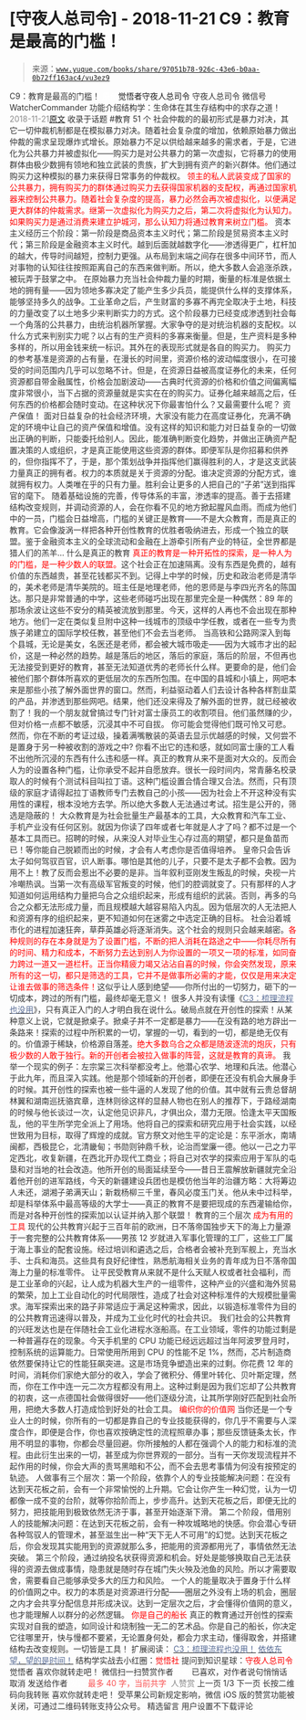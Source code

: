 # [守夜人总司令] - 2018-11-21 C9：教育是最高的门槛！

> 来源：[`www.yuque.com/books/share/97051b78-926c-43e6-b0aa-0b72ff163ac4/vu3ez9`](https://www.yuque.com/books/share/97051b78-926c-43e6-b0aa-0b72ff163ac4/vu3ez9)

<ne-p id="520f42f3293818f927861ebbd5b15da4_p_0" data-lake-id="520f42f3293818f927861ebbd5b15da4_p_0"><ne-text id="ubfcae65f" style="color: rgb(51, 51, 51);">C9：教育是最高的门槛！</ne-text></ne-p> <ne-p id="0f411e46d5ccd11942f36e2c64e12e84" data-lake-id="0f411e46d5ccd11942f36e2c64e12e84"><ne-text id="ufdecbafc" ne-fontsize="12" style="color: rgb(255, 255, 255);">原创</ne-text><ne-text id="u768f82e7" ne-fontsize="14">觉悟者</ne-text><ne-text id="u0fa2f66f" ne-fontsize="14">守夜人总司令</ne-text></ne-p> <ne-p id="a9d81fb3d857cd2a86dbb766b385fa3f" data-lake-id="a9d81fb3d857cd2a86dbb766b385fa3f"><ne-text id="u165a86ca" ne-fontsize="14" ne-bold="true" style="color: rgb(51, 51, 51);">守夜人总司令</ne-text></ne-p> <ne-p id="a3ea4415303539344afa7a8bb45566fd" data-lake-id="a3ea4415303539344afa7a8bb45566fd"><ne-text id="u9a599061" ne-fontsize="14" style="color: rgb(51, 51, 51);">微信号</ne-text><ne-text id="u3b4b6f22" ne-fontsize="14" style="color: rgb(51, 51, 51);">WatcherCommander</ne-text></ne-p> <ne-p id="c8ce96ccfffd61dc8a178c1578b504b7" data-lake-id="c8ce96ccfffd61dc8a178c1578b504b7"><ne-text id="uf7df706c" ne-fontsize="14" style="color: rgb(51, 51, 51);">功能介绍</ne-text><ne-text id="u5c356fe4" ne-fontsize="14" style="color: rgb(51, 51, 51);">结构学：生命体在其生存结构中的求存之道！</ne-text></ne-p> <ne-p id="0138e02c786143d3feef6e6e3683ef2c" data-lake-id="0138e02c786143d3feef6e6e3683ef2c"><ne-text id="u78e60443" style="color: rgb(140, 140, 140);">2018-11-21</ne-text>[<ne-text id="u50dcc78f" ne-fontsize="14">原文</ne-text>](https://mp.weixin.qq.com/s?__biz=MzAxNDk1NjI2Mw==&mid=2247484066&idx=1&sn=e394d22ec0f989b141fd07650d135f0d&chksm=9b8a212aacfda83c7391343fb6def9c792717291512ef0f31934f472d9ad68416579489f571f&scene=27#wechat_redirect&cpage=453)</ne-p> <ne-p id="1ba54cccaf74b6ac663035aa53f35b96" data-lake-id="1ba54cccaf74b6ac663035aa53f35b96"><ne-text id="u4a486d18" style="color: rgb(51, 51, 51);">收录于话题</ne-text></ne-p> <ne-p id="8ffce32030fdc20c98cd6912191a15d8" data-lake-id="8ffce32030fdc20c98cd6912191a15d8"><ne-text id="u61a37e33" style="color: rgb(51, 51, 51);">#教育</ne-text></ne-p> <ne-p id="4f057ac12149a4cfc83f937f93a40646" data-lake-id="4f057ac12149a4cfc83f937f93a40646"><ne-text id="ue4f45c5d" style="color: rgb(51, 51, 51);">51 个</ne-text></ne-p> <ne-p id="24838a5889871f894a503c23c71a4afb" data-lake-id="24838a5889871f894a503c23c71a4afb"><ne-text id="u1c87b18d" ne-bold="true" style="color: rgb(51, 51, 51);">社会仲裁的的最初形式是暴力对决，其它一切仲裁机制都是在模拟暴力对决。</ne-text><ne-text id="u517e61ba" style="color: rgb(51, 51, 51);">随着社会复杂度的增加，依赖原始暴力做出仲裁的需求呈现爆炸式增长。原始暴力不足以供给越来越多的需求者，于是，它进化为公共暴力并被虚拟化——购买力是对公共暴力的第一次虚拟，它将暴力的使用群体由极少数拥有领地和独立武装的贵族，扩大到拥有资产的新兴群体。他们通过购买力这种模拟的暴力来获得日常事务的仲裁权。</ne-text></ne-p> <ne-p id="03f6279ee84163660dbd052541818ad5" data-lake-id="03f6279ee84163660dbd052541818ad5"><ne-text id="ua367c7cd" style="color: rgb(255, 0, 0);">领主的私人武装变成了国家的公共暴力，拥有购买力的群体通过购买力去获得国家机器的支配权，再通过国家机器来控制公共暴力。随着社会复杂度的提高，暴力必然会再次被虚拟化，以便满足更大群体的仲裁需求。继第一次虚拟化为购买力之后，第二次将虚拟化为认知力。如果购买力是通过消费来建立护城河，那么认知力将通过教育来树立门槛。</ne-text></ne-p> <ne-p id="5e22be893c5ed340fa8e7478178e7a75" data-lake-id="5e22be893c5ed340fa8e7478178e7a75"><ne-text id="ub942f8e7" ne-bold="true" style="color: rgb(51, 51, 51);">资本主义经历三个阶段：第一阶段是商品资本主义时代；第二阶段是贸易资本主义时代；第三阶段是金融资本主义时代。</ne-text><ne-text id="u75928135" style="color: rgb(51, 51, 51);">越到后面就越数字化——渗透得更广，杠杆加的越大，传导时间越短，控制力更强。从布局到末端之间存在很多中间环节，而人对事物的认知往往按照距离自己的东西来做判断。所以，绝大多数人会追涨杀跌，被玩弄于鼓掌之中。</ne-text></ne-p> <ne-p id="dfbafda8a5771eea800ed21b08b7b224" data-lake-id="dfbafda8a5771eea800ed21b08b7b224"><ne-text id="u5bb0398e" style="color: rgb(51, 51, 51);">在原始暴力充当社会仲裁力量的时期，衡量的标准是依据土地的拥有量——因为领地多寡决定了能产生多少兵员，能提供什么样的支撑体系，能够坚持多久的战争。工业革命之后，产生财富的多寡不再完全取决于土地，科技的力量改变了以土地多少来判断实力的方式。这个阶段暴力已经变成渗透到社会每一个角落的公共暴力，由统治机器所掌握。大家争夺的是对统治机器的支配权。以什么方式来判别实力呢？以占有的生产资料的多寡来衡量。但是，生产资料是多种多样的，所以用金钱来统一标识。其外在的表现形式就是各自的购买力。</ne-text></ne-p> <ne-p id="0f05aba199bd01969cf52b709f7765ab" data-lake-id="0f05aba199bd01969cf52b709f7765ab"><ne-text id="u33c063c5" style="color: rgb(51, 51, 51);">购买力的参考基准是资源的占有量，在漫长的时间里，资源价格的波动幅度很小，在可接受的时间范围内几乎可以忽略不计。但是，在资源日益被高度证券化的未来，任何资源都自带金融属性，价格会加剧波动——古典时代资源的价格和价值之间偏离幅度非常很小，当下占据的资源量就是实实在在的购买力。证券化越来越高之后，任何东西的价格都会随时变动。在这种状况下你最害怕什么？又最需要什么呢？</ne-text></ne-p> <ne-p id="785b79904cf523a77d68689a16ba9eb1" data-lake-id="785b79904cf523a77d68689a16ba9eb1"><ne-text id="u93eb22b3" ne-bold="true" style="color: rgb(51, 51, 51);">资产保值！</ne-text></ne-p> <ne-p id="58c5cb9ec7047ad118ce2f0eb50aa8c9" data-lake-id="58c5cb9ec7047ad118ce2f0eb50aa8c9"><ne-text id="uea9ba6e6" style="color: rgb(51, 51, 51);">面对日益复杂的社会经济环境，大家没有能力在高度证券化，充满不确定的环境中让自己的资产保值和增值。没有这样的知识和能力对日益复杂的一切做出正确的判断，只能委托给别人。因此，能准确判断变化趋势，并做出正确资产配置决策的人或组织，才是真正能使用这些资源的群体。即便军队是你招募和供养的，但你指挥不了，于是，那个策划战争并指挥他们赢得胜利的人，才是这支武装力量真正的拥有者。权力的本质就是关于资源的分配。谁决定资源的分配方式，谁就拥有权力。人类唯在乎的只有力量。胜利会让更多的人把自己的“子弟”送到指挥官的麾下。</ne-text></ne-p> <ne-p id="987a8cb3f62abbc01b52cdf1056bf369" data-lake-id="987a8cb3f62abbc01b52cdf1056bf369"><ne-text id="u253acc2a" style="color: rgb(51, 51, 51);">随着基础设施的完善，传导体系的丰富，渗透率的提高。善于去搭建结构改变规则，并调动资源的人，会在你看不见的地方掀起腥风血雨。而成为他们中的一员，门槛会日益增高，门槛的关键正是教育——不是大众教育，而是真正的教育。它会像漩涡一样把各种开创性教育的优胜者吸纳进去，形成一个独立的联盟。鉴于金融资本主义的全球流动和金融在上游牵引所有产业的特征，全世界都是猎人们的羔羊…</ne-text></ne-p> <ne-p id="c727516d5919cc9887bcde2e1a1cfd16" data-lake-id="c727516d5919cc9887bcde2e1a1cfd16"><ne-text id="u89382f93" ne-fontsize="19" ne-bold="true" style="color: rgb(51, 51, 51);">什么是真正的教育</ne-text></ne-p> <ne-p id="4acddb4f77f1834553924cb74218a843" data-lake-id="4acddb4f77f1834553924cb74218a843"><ne-text id="u16b005a4" style="color: rgb(255, 0, 0);">真正的教育是一种开拓性的探索，是一种人为的门槛，是一种少数人的联盟。</ne-text><ne-text id="u78e19537" style="color: rgb(51, 51, 51);">这个社会正在加速隔离。没有东西是免费的，越有价值的东西越贵，甚至花钱都买不到。记得上中学的时候，历史和政治老师是清华的，美术老师是清华美院的。班主任是地理老师，他的恩师是与李四光齐名的陈国达。那只是非常普通的中学，这些老师碰巧出现在那里完全是一种偶然：89 年的那场余波让这些不安分的精英被流放到那里。今天，这样的人再也不会出现在那种地方。他们一定在类似复旦附中这种一线城市的顶级中学任教，或者在一些专为贵族子弟建立的国际学校任教，甚至他们不会去当老师。</ne-text></ne-p> <ne-p id="7648670bd68258675e559a481f7b55df" data-lake-id="7648670bd68258675e559a481f7b55df"><ne-text id="u2c8a8d26" style="color: rgb(51, 51, 51);">当高铁和公路网深入到每个县城，无论是美女，名医还是老师，都会被大城市吸走——因为大城市才出的起价，这是一种必然的趋势。越是落后的地区，落后的家庭，落后的阶层，不但再也无法接受到更好的教育，甚至无法知道优秀的老师长什么样。更要命的是，他们会被他们那个群体所喜欢的更低层次的东西所包围。在中国的县城和小镇上，网吧本来是那些小孩了解外面世界的窗口。然而，利益驱动着人们去设计各种各样割韭菜的产品，并渗透到那些网吧。结果，他们还没来得及了解外面的世界，就已经被收割了！我的一个朋友就曾搞过专门针对富士康员工的收割项目。他们虽然赚的少，但对价格一点都不敏感，沉浸其中不可自拔。</ne-text></ne-p> <ne-p id="985bac2de859f0137ea59bd9c7f6a158" data-lake-id="985bac2de859f0137ea59bd9c7f6a158"><ne-text id="u5ae11570" style="color: rgb(51, 51, 51);">你可能会觉得他们既可怜又可悲。然而，你在不断的考证过级，操着满嘴散装的英语去显示优越感的时候，又何尝不是置身于另一种被收割的游戏之中? 你看不出它的违和感，就如同富士康的工人看不出他所沉浸的东西有什么违和感一样。真正的教育从来不是面对大众的。反而会人为的设置各种门槛，让你承受不起并自愿放弃。很长一段时间内，常青藤名校录取人的时候有个测试科目叫拉丁语。这种门槛设置合情合理又合法。然而，只有顶级的家庭才请得起拉丁语教师专门去教自己的小孩——因为社会上不开这种没有实用性的课程，根本没地方去学。所以绝大多数人无法通过考试。招生是公开的，筛选是隐蔽的！</ne-text></ne-p> <ne-p id="85a24663f9aea2abb796846b56dfbc8f" data-lake-id="85a24663f9aea2abb796846b56dfbc8f"><ne-text id="ue4618fef" style="color: rgb(51, 51, 51);">大众教育是为社会批量生产最基本的工具，大众教育和汽车工业、手机产业没有任何区别。就因为你读了四年或者七年就是人才了吗？都不过是一个基本工具而已。招聘的时候，从来没人对毕业生心存过高的期望，都只是鱼苗而已！等你能自己脱颖而出的时候，才会有人考虑你是否值得培养。</ne-text></ne-p> <ne-p id="f61c2f98bfb40f4cd5ebe85577900da7" data-lake-id="f61c2f98bfb40f4cd5ebe85577900da7"><ne-text id="u1de0215a" style="color: rgb(51, 51, 51);">皇帝只会告诉太子如何驾驭百官，识人断事。哪怕是其他的儿子，只要不是太子都不会教。因为用不上！教了反而会惹出不必要的是非。当年叙利亚刚发生叛乱的时候，央视一片冷嘲热讽。当第一次有高级军官叛变的时候，他们的腔调就变了。只有那样的人才知道如何运用结构力量把乌合之众组织起来，形成有组织的武装。否则，再多的乌合之众都无法形成力量，而且规模越大越容易陷入内乱。因为低层次的人无法把人和资源有序的组织起来，更不知道如何在迷雾之中选定正确的目标。</ne-text></ne-p> <ne-p id="d5e986a14f221d0c502a433f16e8ac42" data-lake-id="d5e986a14f221d0c502a433f16e8ac42"><ne-text id="u3a5aca70" style="color: rgb(51, 51, 51);">社会沿着城市化的进程加速狂奔，草莽英雄必将逐渐消失。这个社会的规则只会越来越密。</ne-text><ne-text id="uca682d4b" style="color: rgb(255, 0, 0);">各种规则的存在本身就是为了设置门槛，不断的把人消耗在路途之中——你耗尽所有的时间、精力和成本，不断努力去达到别人为你设置的一项又一项的标准，如同奋力跨过一道又一道栏杆。正当你精疲力竭又沾沾自喜的时候，你会突然发现，原来所有的这一切，都只是筛选的工具，它并不是做事所必需的才能，仅仅是用来决定让谁去做事的筛选条件！</ne-text><ne-text id="u37cf5baa" style="color: rgb(51, 51, 51);">这似乎让人感到绝望——你所付出的一切努力，砸下的一切成本，跨过的所有门槛，最终却毫无意义！</ne-text></ne-p> <ne-p id="247aa2d4a1887a2e55f58b9e0b8d4397" data-lake-id="247aa2d4a1887a2e55f58b9e0b8d4397"><ne-text id="u3412d4a2" style="color: rgb(51, 51, 51);">很多人并没有读懂《</ne-text>[<ne-text id="u4519d5ac" style="color: rgb(87, 107, 149);">C3：梳理流程也没用</ne-text>](http://mp.weixin.qq.com/s?__biz=MzAxNDk1NjI2Mw==&mid=2247483989&idx=1&sn=ee70dacfd980f041379d91ae947ece44&chksm=9b8a21ddacfda8cb28bf62d6f53531e8a8ebce2de96396e50ec7e7e144fffe502ec6faee3415&scene=21#wechat_redirect)<ne-text id="uf0e62d16" style="color: rgb(51, 51, 51);">》，只有真正入门的人才明白我在说什么。</ne-text><ne-text id="u7cc89208" ne-bold="true" style="color: rgb(51, 51, 51);">破局点就在开创性的探索！</ne-text><ne-text id="u778c884c" style="color: rgb(51, 51, 51);">从某种意义上说，它就是掀桌子。掀桌子并不一定都是暴力——在没有路的地方辟出一条路来！探索的过程中所积累的一切，掌握的一切，看到的一切，都是绝无仅有的。</ne-text><ne-text id="udcdc8f13" ne-bold="true" style="color: rgb(51, 51, 51);">价值源于稀缺，价格源自落差。</ne-text><ne-text id="u8721e9b1" style="color: rgb(255, 0, 0);">绝大多数乌合之众都是随波逐流的炮灰，只有极少数的人敢于独行。新的开创者会被拉入做事的阵营，这就是教育的真谛。</ne-text></ne-p> <ne-p id="3717bd8341410e3ae9d8583aba89d439" data-lake-id="3717bd8341410e3ae9d8583aba89d439"><ne-text id="ud4d75f0c" style="color: rgb(51, 51, 51);">我举一个现实的例子：左宗棠三次科举都没考上。他潜心农学、地理和兵法。他潜心于此九年，而且深入实践。他是那个领域新的开创者，即便在还没有机会大展身手的时候。其开创性的探索也被一些牛逼的人发现了他的价值。其中就有云贵总督胡林翼和湖南巡抚骆宾章，连林则徐这样的显赫人物也在别人的推荐下，于路经湖南的时候与他长谈过一次，认定他见识非凡，才俱出众，潜力无限。恰逢太平天国叛乱，他的平生所学完全派上了用场。他将自己的探索和研究应用于社会实践，以经世致用为目标，取得了辉煌的成就。官方祭文对他生平的定论是：</ne-text><ne-text id="ubb32c056" ne-bold="true" style="color: rgb(51, 51, 51);">东平浙水，南靖闽都，西极昆仑，北清畿甸；书勋则钟鼎千秋，论治而堂廉一德。</ne-text><ne-text id="u5a9ee1cc" style="color: rgb(51, 51, 51);">他以一己之力平定西北，收复新疆，在西北开办现代工商业；将自己对农学的探索应用于军队的屯垦和对当地的社会改造。他所开创的局面延续至今——昔日王震解放新疆就完全沿着他开创的进军路线，今天的新疆建设兵团也是模仿他当年的治疆方略：大将筹边人未还，湖湘子弟满天山；新栽杨柳三千里，春风必度玉门关。他从未中过科举，却是科举体系中最高等级的大学士——</ne-text><ne-text id="uc3d88c92" ne-bold="true" style="color: rgb(51, 51, 51);">真正的教育不是要把现成的东西灌输给你，而是对各种开创性的探索加以认证并纳入那个联盟！</ne-text></ne-p> <ne-p id="659be9728f9a4340e67f577de53dd775" data-lake-id="659be9728f9a4340e67f577de53dd775"><ne-text id="ue9f36626" ne-fontsize="19" ne-bold="true" style="color: rgb(51, 51, 51);">教育的三个层次</ne-text></ne-p> <ne-p id="011887893fb5e87cb17bf2954883fa24" data-lake-id="011887893fb5e87cb17bf2954883fa24"><ne-text id="u836653d2" style="color: rgb(255, 0, 0);">成为有用的工具</ne-text></ne-p> <ne-p id="5074370bdba77b29f2eae3201aea25d2" data-lake-id="5074370bdba77b29f2eae3201aea25d2"><ne-text id="ue99a5b94" style="color: rgb(51, 51, 51);">现代的公共教育兴起于三百年前的欧洲，日不落帝国独步天下的海上力量源于一套完整的公共教育体系——男孩 12 岁就进入军事化管理的工厂，这些工厂属于海上事业的配套设施。经过培训和遴选之后，合格者会被补充到军舰上，充当水手、士兵和海员。这些具有良好纪律性，熟悉航海相关业务的青年成为日不落帝国海上力量的标准零件。</ne-text></ne-p> <ne-p id="ad83e6fd07a469ead8d0d68d984df943" data-lake-id="ad83e6fd07a469ead8d0d68d984df943"><ne-text id="u261c18be" style="color: rgb(51, 51, 51);">让平民受教育从来就不是什么天赋人权或者社会福利，而是工业革命的兴起，让人成为机器大生产的一组零件，这种产业的兴盛和海外贸易的繁荣，加上工业自动化的时代局限性，造成了社会对这种标准件的大规模批量需求。海军探索出来的路子非常适应于满足这种需求，因此，以锻造标准零件为目的的公共教育迅速得以普及，并成为工业化时代的社会共识。</ne-text></ne-p> <ne-p id="1bf9757480b521af11f29fc6dc2509a1" data-lake-id="1bf9757480b521af11f29fc6dc2509a1"><ne-text id="u1ac14090" style="color: rgb(51, 51, 51);">我们社会的公共教育的兴旺发达也是在伴随社会工业化进程水涨船高。在工业领域，零件的功能过剩是一种普遍存在的现象。今天手机里的 CPU 功能已经远远超过当年阿波罗登月时，控制系统的运算能力。日常使用所用到 CPU 的性能不足 1%，然而，芯片制造商依然要保持让它的性能狂飙突进。这是市场竞争塑造出来的过剩。你花费 12 年的时间，消耗你们家绝大部分的收入，学会了微积分、傅里叶转化、贝叶斯定理，然而，你在工作中连一元二次方程都没有用上。这种过剩是因为我们忘却了公共教育的初衷，这一点德国社会做得很好——他们逐级分流，让其所学刚好匹配到社会所用，把绝大多数人打造成恰到好处的社会工具。</ne-text></ne-p> <ne-p id="a04f5891f9c773e8a341c70ec2fdf73d" data-lake-id="a04f5891f9c773e8a341c70ec2fdf73d"><ne-text id="ub30ff6b4" style="color: rgb(255, 0, 0);">编织你的价值网</ne-text></ne-p> <ne-p id="b42a6bf884a8d766c7fcf91c9dc6f226" data-lake-id="b42a6bf884a8d766c7fcf91c9dc6f226"><ne-text id="u38493119" style="color: rgb(51, 51, 51);">当你还是一个专业人士的时候，你所有的一切都是靠自己的专业技能获得的，你几乎不需要与人深度合作，即便是合作，你也喜欢按确定性的流程照章办事；那些反馈链条太长，作用不明显的事物，你都会尽量回避。你所接触的人都在强调个人的能力和标准的流程。由此衍生出来的一切，甚至成为你世界观的一部分。当有一天你发现流程并不起作用的时候，你会大声的责骂黑暗和不公，而不会去思考事情为何没有按预定的轨迹。</ne-text></ne-p> <ne-p id="55fc0f1443aff83e9114820fd3ed6063" data-lake-id="55fc0f1443aff83e9114820fd3ed6063"><ne-text id="u34becd3b" style="color: rgb(51, 51, 51);">人做事有三个层次：第一个阶段，依靠个人的专业技能解决问题：在没有达到天花板之前，会有一个非常愉悦的上升期。它会让你产生一种幻觉，认为一切都像一成不变的台阶，就等你拾阶而上，步步高升。达到天花板之后，即便无比的努力，把技能用到极致依然无济于事，甚至开始逐渐下滑。</ne-text></ne-p> <ne-p id="56df6d7b3a88c68925d1bdae2140ebda" data-lake-id="56df6d7b3a88c68925d1bdae2140ebda"><ne-text id="ufbabc9f7" style="color: rgb(51, 51, 51);">第二个阶段，借用别人的技能解决问题：在达到天花板之前，会有一种攻城略地的快感。你会潜心专研各种驾驭人的管理术，甚至滋生出一种“天下无人不可用”的幻觉。达到天花板之后，你会发现其实能用到的资源就那么多，把能用的资源都用光了，事情依然无法突破。</ne-text></ne-p> <ne-p id="0eff8815516a1edf7acd2a38613575ff" data-lake-id="0eff8815516a1edf7acd2a38613575ff"><ne-text id="u939891ce" style="color: rgb(51, 51, 51);">第三个阶段，通过纳投名状获得资源和机会。好处是能够换取自己无法获得的资源去做成事情，隐患就是随时存在城门失火殃及池鱼的风险。所以才需要取舍，需要看自己能够承受多大的压力和风险。</ne-text></ne-p> <ne-p id="fe4d6787913f52e4498d8bf45b6edb48" data-lake-id="fe4d6787913f52e4498d8bf45b6edb48"><ne-text id="u04e3e1b6" ne-bold="true" style="color: rgb(51, 51, 51);">一个人的能量取决于置身于什么样的价值网之中。</ne-text><ne-text id="ua625f89a" style="color: rgb(51, 51, 51);">权力的本质是对资源进行分配——圈层之外没有上场的机会，圈层之内才会共享分配信息并形成决议。达到一定层次之后，才会懂得价值网的意义，也才能理解人以群分的必然逻辑。</ne-text></ne-p> <ne-p id="d758f07d7a87f596c3673c47f30cf9b7" data-lake-id="d758f07d7a87f596c3673c47f30cf9b7"><ne-text id="u0bb44eb6" style="color: rgb(255, 0, 0);">你是自己的船长</ne-text></ne-p> <ne-p id="17bfcc3f597c7e889d14f4ee03e90ffb" data-lake-id="17bfcc3f597c7e889d14f4ee03e90ffb"><ne-text id="ubb797889" style="color: rgb(51, 51, 51);">真正的教育通过开创性的探索实现对自我的塑造，如同设计和烧制独一无二的艺术品。你是自己的船长，你决定它往哪里开，快与慢都不要紧，无论置身何处，都会力求主动，懂得取舍，并搭建结构去改变规则。一切皆是工具！</ne-text></ne-p> <ne-p id="8144be955b3cab4b70287b743b951582" data-lake-id="8144be955b3cab4b70287b743b951582"><ne-text id="ud53e5ef4" ne-fontsize="13" style="color: rgb(51, 51, 51);">扩展阅读：</ne-text></ne-p> <ne-p id="a8273cb7c3f9f73a2ad37f1e7e88a340" data-lake-id="a8273cb7c3f9f73a2ad37f1e7e88a340">[<ne-text id="u9ee98fda" ne-fontsize="13" style="color: rgb(87, 107, 149);">C3：梳理流程也没用！</ne-text>](http://mp.weixin.qq.com/s?__biz=MzAxNDk1NjI2Mw==&mid=2247483989&idx=1&sn=ee70dacfd980f041379d91ae947ece44&chksm=9b8a21ddacfda8cb28bf62d6f53531e8a8ebce2de96396e50ec7e7e144fffe502ec6faee3415&scene=21#wechat_redirect)</ne-p> <ne-p id="862b2aa21b9a582a5f0a0b50809f5721" data-lake-id="862b2aa21b9a582a5f0a0b50809f5721">[<ne-text id="ud352c8dd" ne-fontsize="13" style="color: rgb(87, 107, 149);">依依东望，望的是时间！</ne-text>](http://mp.weixin.qq.com/s?__biz=MzAxNDk1NjI2Mw==&mid=2247483947&idx=1&sn=1dcdd529b9dad09a00b6e3e2b14c8245&chksm=9b8a21a3acfda8b5fe1dae1c8979dec0be990a569bc03372af815b4e0f08913e938d57aa6b25&scene=21#wechat_redirect)</ne-p> <ne-p id="e6e530a7962d98ee1833a3d1f51fcf99" data-lake-id="e6e530a7962d98ee1833a3d1f51fcf99" ne-alignment="center"><ne-text id="u6b821e77" ne-bold="true" style="color: rgb(51, 51, 51);">结构学实战去小红圈：</ne-text><ne-text id="ue5a5c1da" ne-bold="true" style="color: rgb(255, 0, 0);">觉悟社</ne-text></ne-p> <ne-p id="ae2e5153d59e12cf03676c795997cb43" data-lake-id="ae2e5153d59e12cf03676c795997cb43" ne-alignment="center"><ne-text id="u6d8b8a21" ne-bold="true" style="color: rgb(51, 51, 51);">提问到知识星球：</ne-text><ne-text id="u3e0efdc0" ne-bold="true" style="color: rgb(255, 0, 0);">守夜人总司令</ne-text></ne-p>  <ne-p id="fe8a4f6769a0c3e0fb2a5e214cc94f96" data-lake-id="fe8a4f6769a0c3e0fb2a5e214cc94f96" ne-alignment="center"><ne-card data-card-name="image" data-card-type="inline" id="VVMML" data-event-boundary="card" style="color: rgb(51, 51, 51);"><ne-p id="d51a27185858fa1c3afdb7bedd2b0725" data-lake-id="d51a27185858fa1c3afdb7bedd2b0725"><ne-text id="udbc0341c" style="color: rgb(51, 51, 51);">觉悟者</ne-text></ne-p> <ne-p id="b387d7b7a2827fb50ea6ac212104f7ed" data-lake-id="b387d7b7a2827fb50ea6ac212104f7ed"><ne-text id="ue0350944" style="color: rgb(51, 51, 51);">喜欢你就转走吧！</ne-text></ne-p> <ne-p id="ea24fc32b879ae54af4d16b331fc387c" data-lake-id="ea24fc32b879ae54af4d16b331fc387c"><ne-text id="u7d88e7af" ne-bold="true" style="color: rgb(51, 51, 51);">微信扫一扫赞赏作者</ne-text><ne-text id="ua59b0399" ne-bold="true" style="color: rgb(255, 255, 255);">赞赏</ne-text></ne-p> <ne-p id="151dff00dabb98f5e86733ce5c641b55" data-lake-id="151dff00dabb98f5e86733ce5c641b55"><ne-text id="ua497ede3" style="color: rgb(51, 51, 51);">已喜欢，</ne-text><ne-text id="ufac30ef1">对作者说句悄悄话</ne-text></ne-p> <ne-p id="ad0eb2ce5e619b6e1a9344fe8541dcbd" data-lake-id="ad0eb2ce5e619b6e1a9344fe8541dcbd"><ne-text id="ub79a3131" style="color: rgb(51, 51, 51);">取消</ne-text></ne-p> <ne-p id="74f71a56022b02f18ce43d2b3a3d367f" data-lake-id="74f71a56022b02f18ce43d2b3a3d367f"><ne-text id="uba6518df" ne-fontsize="14" ne-bold="true" style="color: rgb(51, 51, 51);">发送给作者</ne-text></ne-p> <ne-p id="caaac87d3c95c8ef310339180fa4f8f2" data-lake-id="caaac87d3c95c8ef310339180fa4f8f2"><ne-text id="u7b379c39" ne-bold="true" style="color: rgb(255, 255, 255);">发送</ne-text></ne-p> <ne-p id="f90f33178be0aa8e4bdadaf0bc3a3649" data-lake-id="f90f33178be0aa8e4bdadaf0bc3a3649"><ne-text id="u20e95e4a" ne-fontsize="13" style="color: rgb(250, 81, 81);">最多 40 字，当前共字</ne-text></ne-p> <ne-p id="e22765babaf65eaa179c0981a9c1237d" data-lake-id="e22765babaf65eaa179c0981a9c1237d"><ne-text id="ue1d6f185" style="color: rgb(136, 136, 136);"> 人赞赏</ne-text></ne-p> <ne-p id="a8109d89dcdf8f4c326a23b1b10f7b40" data-lake-id="a8109d89dcdf8f4c326a23b1b10f7b40"><ne-text id="u7c5dbb84" style="color: rgb(51, 51, 51);">上一页</ne-text> <ne-text id="u879ac2de">1</ne-text><ne-text id="uc018c469" style="color: rgb(51, 51, 51);">/3 下一页</ne-text></ne-p> <ne-p id="1f2063482a843f0cedbe177eeb9ac63d" data-lake-id="1f2063482a843f0cedbe177eeb9ac63d"><ne-text id="ub8df49b4" style="color: rgb(51, 51, 51);">长按二维码向我转账</ne-text></ne-p> <ne-p id="ad5f39669711d515f19f70348ba6fc88" data-lake-id="ad5f39669711d515f19f70348ba6fc88"><ne-text id="u22480560" style="color: rgb(51, 51, 51);">喜欢你就转走吧！</ne-text></ne-p> <ne-p id="94b2f4932a39eaaccc57bc25200e0eb5" data-lake-id="94b2f4932a39eaaccc57bc25200e0eb5"><ne-text id="ud89e4ef6" style="color: rgb(51, 51, 51);">受苹果公司新规定影响，微信 iOS 版的赞赏功能被关闭，可通过二维码转账支持公众号。</ne-text></ne-p> <ne-h3 id="zMbBv" data-lake-id="zMbBv"><ne-heading-ext><ne-heading-anchor></ne-heading-anchor><ne-heading-fold></ne-heading-fold></ne-heading-ext><ne-heading-content><ne-text id="uc620af07" ne-fontsize="16" style="color: rgb(51, 51, 51);">精选留言</ne-text></ne-heading-content></ne-h3> <ne-p id="6493f1d8a1d9ce2f870b16848a745095" data-lake-id="6493f1d8a1d9ce2f870b16848a745095"><ne-text id="ub79a8ef8" style="color: rgb(51, 51, 51);">用户设置不下载评论</ne-text></ne-p></ne-card></ne-p>